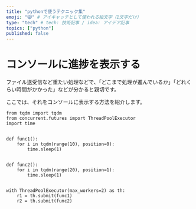 ```yaml
---
title: "pythonで使うテクニック集"
emoji: "😸" # アイキャッチとして使われる絵文字（1文字だけ）
type: "tech" # tech: 技術記事 / idea: アイデア記事
topics: ["python"]
published: false
---
```



# コンソールに進捗を表示する

ファイル送受信など重たい処理などで、「どこまで処理が進んでいるか」「どれくらい時間がかかった」などが分かると親切です。

ここでは、それをコンソールに表示する方法を紹介します。

<!-- :::message
これから紹介する方法は実行環境により上手く表示されないことがあります

- thread/multiprocess/eventloop上での実行

::: -->

```
from tqdm import tqdm
from concurrent.futures import ThreadPoolExecutor
import time


def func1():
    for i in tqdm(range(10), position=0):
        time.sleep(1)


def func2():
    for i in tqdm(range(20), position=1):
        time.sleep(1)


with ThreadPoolExecutor(max_workers=2) as th:
    r1 = th.submit(func1)
    r2 = th.submit(func2)
```
